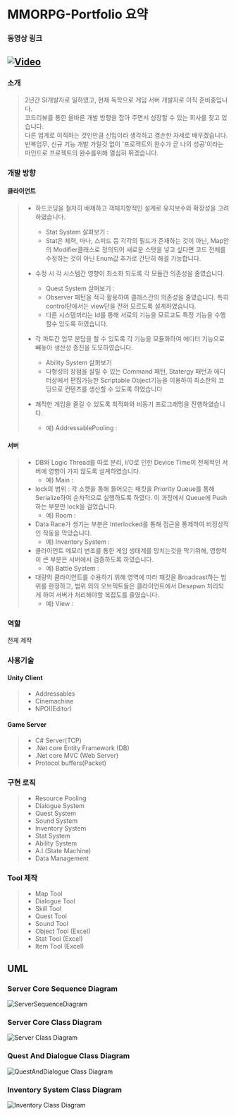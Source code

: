 # MMORPG-Portfolio 요약

### 동영상 링크
[![Video](https://img.youtube.com/vi/D5QFlw5yei8/0.jpg)](https://youtu.be/D5QFlw5yei8)
------------------
### 소개
> 2년간 SI개발자로 일하였고, 현재 독학으로 게임 서버 개발자로 이직 준비중입니다.  
> 코드리뷰를 통한 올바른 개발 방향을 잡아 주면서 성장할 수 있는 회사를 찾고 있습니다.  
> 다른 업계로 이직하는 것인만큼 신입이라 생각하고 겸손한 자세로 배우겠습니다.  
> 반복업무, 신규 기능 개발 가릴것 없이 '프로젝트의 완수가 곧 나의 성공'이라는 마인드로 프로젝트의 완수를위해 열심히 뛰겠습니다.

### 개발 방향
#### 클라이언트
> - 하드코딩을 철저히 배제하고 객체지향적인 설계로 유지보수와 확장성을 고려하였습니다.
>   - Stat System 살펴보기 : 
>   - Stat은 체력, 마나, 스피드 등 각각의 필드가 존재하는 것이 아닌, Map안의 Modifier클래스로 정의되어 새로운 스탯을 넣고 싶다면 코드 전체를 수정하는 것이 아닌 Enum값 추가로 간단히 해결 가능합니다.
> - 수정 시 각 시스템간 영향이 최소화 되도록 각 모듈간 의존성을 줄였습니다.
>   - Quest System 살펴보기 :
>   - Observer 패턴을 적극 활용하여 클래스간의 의존성을 줄였습니다. 특히 control단에서는 view단을 전혀 모르도록 설계하였습니다.
>   - 다른 시스템끼리는 Id를 통해 서로의 기능을 모르고도 특정 기능을 수행할수 있도록 하였습니다.
> - 각 파트간 업무 분담을 할 수 있도록 각 기능을 모듈화하여 에디터 기능으로 빼놓아 생산성 증진을 도모하였습니다.
>   - Ability System 살펴보기
>   - 다형성의 장점을 살릴 수 있는 Command 패턴, Statergy 패턴과 에디터상에서 편집가능한 Scriptable Object기능을 이용하여 최소한의 코딩으로 컨텐츠를 생산할 수 있도록 하였습니다
>   
> - 쾌적한 게임을 즐길 수 있도록 최적화와 비동기 프로그래밍을 진행하였습니다.
>   - 예) AddressablePooling : 

#### 서버
> - DB와 Logic Thread를 따로 분리, I/O로 인한 Device Time이 전체적인 서버에 영향이 가지 않도록 설계하였습니다.
>   - 예) Main : 
> - lock의 범위 : 각 소켓을 통해 들어오는 패킷을 Priority Queue를 통해 Serialize하여 순차적으로 실행하도록 하였다. 이 과정에서 Queue에 Push하는 부분만 lock을 걸었습니다.
>   - 예) Room :
> - Data Race가 생기는 부분은 Interlocked를 통해 접근을 통제하여 비정상적인 작동을 막았습니다.
>   - 예) Inventory System :
> - 클라이언트 메모리 변조를 통한 게임 생태계를 망치는것을 막기위해, 영향력이 큰 부분은 서버에서 검증하도록 하였습니다.
>   - 예) Battle System :
> - 대량의 클라이언트를 수용하기 위해 영역에 따라 패킷을 Broadcast하는 범위를 한정하고, 범위 외의 오브젝트들은 클라이언트에서 Desapwn 처리되게 하여 서버가 처리해야할 복잡도를 줄였습니다.
>   - 예) View :

### 역할
전체 제작

### 사용기술
#### Unity Client
> + Addressables
> + Cinemachine
> + NPOI(Editor)

#### Game Server
> + C# Server(TCP)
> + .Net core Entity Framework (DB)
> + .Net core MVC (Web Server)
> + Protocol buffers(Packet)

### 구현 로직
> + Resource Pooling
> + Dialogue System
> + Quest System
> + Sound System
> + Inventory System
> + Stat System
> + Ability System
> + A.I.(State Machine)
> + Data Management

### Tool 제작
> + Map Tool
> + Dialogue Tool
> + Skill Tool
> + Quest Tool
> + Sound Tool
> + Object Tool (Excel)
> + Stat Tool (Excel)
> + Item Tool (Excel)

## UML
### Server Core Sequence Diagram
![ServerSequenceDiagram](https://user-images.githubusercontent.com/95978503/168649220-39a18236-662c-46fe-9e9e-973d82ebbe9a.jpg)
### Server Core Class Diagram
![Server Class Diagram](https://user-images.githubusercontent.com/95978503/168650628-7d8d1d75-687b-4b56-82aa-a935ec7dfe0e.jpg)
### Quest And Dialogue Class Diagram
![QuestAndDialogue Class Diagram](https://user-images.githubusercontent.com/95978503/168651421-27d62714-262c-4d95-86d0-c5693a6cdd05.jpg)
### Inventory System Class Diagram
![Inventory Class Diagram](https://user-images.githubusercontent.com/95978503/168651645-86eb172f-59bd-466a-b4ff-f71f05560f20.jpg)
